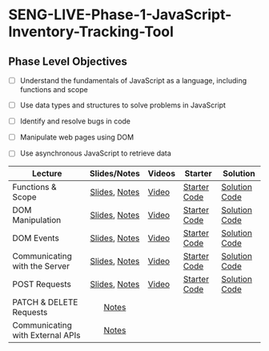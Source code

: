 # SENG-LIVE-Phase-1-JavaScript-Inventory-Tracking-Tool
## Phase Level Objectives
- [ ] Understand the fundamentals of JavaScript as a language, including functions and scope
- [ ] Use data types and structures to solve problems in JavaScript
- [ ] Identify and resolve bugs in code
- [ ] Manipulate web pages using DOM
- [ ] Use asynchronous JavaScript to retrieve data


| Lecture                          	| Slides/Notes 	| Videos 	| Starter 	| Solution 	|
|----------------------------------	|:-----:	|--------	|---------	|----------	|
| Functions & Scope                	|   [Slides](https://rawcdn.githack.com/learn-co-curriculum/SENG-LIVE-010923-Phase-1-JS/998dae2b14163af9880d40ebb6d18507b9836dd5/01_Functions_&_Scope/assets/export/index.html), [Notes](https://docs.google.com/document/d/1_O3dGUZbOfI2KYX08tC-n4sef2zxZEZFCoFOu358Ep4/edit#heading=h.d5oaq7ks4u08)   	|    [Video](https://vimeo.com/787729251)    	|     [Starter Code](https://github.com/learn-co-curriculum/SENG-LIVE-010923-Phase-1-JS/tree/main/01_Functions_%26_Scope)    	|     [Solution Code](https://github.com/learn-co-curriculum/SENG-LIVE-010923-Phase-1-JS/compare/01_solution?expand=1)     	|
| DOM Manipulation                 	|    [Slides](https://rawcdn.githack.com/learn-co-curriculum/SENG-LIVE-010923-Phase-1-JS/2655f90c9f7e0caeb372c448c06a9e9346adf966/02_DOM_Manipulation/assets/export/index.html), [Notes](https://docs.google.com/document/d/1_O3dGUZbOfI2KYX08tC-n4sef2zxZEZFCoFOu358Ep4/edit#heading=h.8ri6onkucacc)   	|    [Video](https://vimeo.com/788089078)    	|     [Starter Code](https://github.com/learn-co-curriculum/SENG-LIVE-010923-Phase-1-JS/tree/main/02_DOM_Manipulation)    	|     [Solution Code](https://github.com/learn-co-curriculum/SENG-LIVE-010923-Phase-1-JS/compare/02_solution?expand=1)     	|
| DOM Events                       	|    [Slides](https://raw.githack.com/learn-co-curriculum/SENG-LIVE-010923-Phase-1-JS/main/03_DOM_Events/assets/export/index.html), [Notes](https://docs.google.com/document/d/1_O3dGUZbOfI2KYX08tC-n4sef2zxZEZFCoFOu358Ep4/edit#heading=h.73eosy5rjnty)   	|    [Video](https://vimeo.com/788445087)    	|      [Starter Code](https://github.com/learn-co-curriculum/SENG-LIVE-010923-Phase-1-JS/tree/main/03_DOM_Events)   	|     [Solution Code](https://github.com/learn-co-curriculum/SENG-LIVE-010923-Phase-1-JS/compare/03_solution?expand=1)     	|
| Communicating with the Server    	|     [Slides](https://raw.githack.com/learn-co-curriculum/SENG-LIVE-010923-Phase-1-JS/main/04_Communicating_with_the_Server/assets/export/index.html), [Notes](https://docs.google.com/document/d/1_O3dGUZbOfI2KYX08tC-n4sef2zxZEZFCoFOu358Ep4/edit#heading=h.p27zzwnkzvqd)  	|    [Video](https://vimeo.com/788802880)    	|     [Starter Code](https://github.com/learn-co-curriculum/SENG-LIVE-010923-Phase-1-JS/tree/main/04_Communicating_with_the_Server)    	|     [Solution Code](https://github.com/learn-co-curriculum/SENG-LIVE-010923-Phase-1-JS/compare/04_solution?expand=1)     	|
| POST Requests                    	|    [Slides](https://raw.githack.com/learn-co-curriculum/SENG-LIVE-010923-Phase-1-JS/main/05_POST_request/assets/export/index.html), [Notes](https://docs.google.com/document/d/1_O3dGUZbOfI2KYX08tC-n4sef2zxZEZFCoFOu358Ep4/edit#heading=h.46h3lncuuy9k)   	|    [Video](https://vimeo.com/789147844)    	|     [Starter Code](https://github.com/learn-co-curriculum/SENG-LIVE-010923-Phase-1-JS/tree/main/05_POST_request)    	|     [Solution Code](https://github.com/learn-co-curriculum/SENG-LIVE-010923-Phase-1-JS/compare/05_solution?expand=1)     	|
| PATCH & DELETE Requests          	|     [Notes](https://docs.google.com/document/d/1_O3dGUZbOfI2KYX08tC-n4sef2zxZEZFCoFOu358Ep4/edit#heading=h.p1ulseiudtul)  	|        	|         	|          	|
| Communicating with External APIs 	|    [Notes](https://docs.google.com/document/d/1_O3dGUZbOfI2KYX08tC-n4sef2zxZEZFCoFOu358Ep4/edit#heading=h.77hixjtrcsyn)   	|        	|         	|          	|